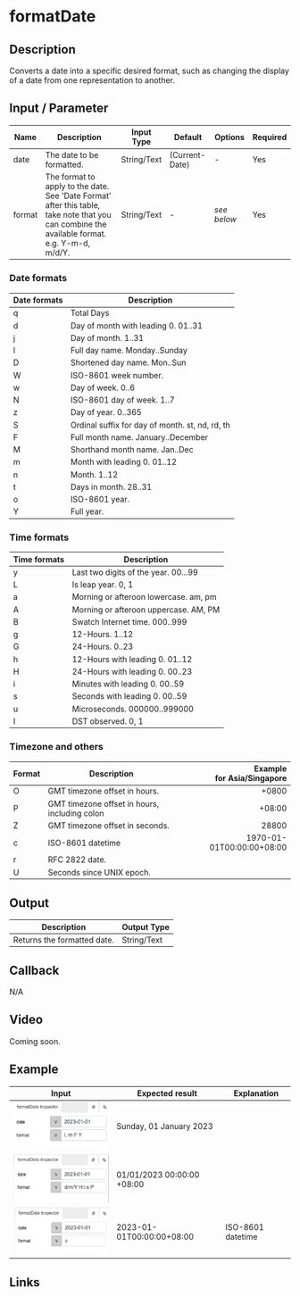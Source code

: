 # formatDate

## Description

Converts a date into a specific desired format, such as changing the display of a date from one representation to another.

## Input / Parameter
    
| Name | Description | Input Type | Default | Options | Required |
| ------ | ------ | ------ | ------ | ------ | ------ |
| date | The date to be formatted. | String/Text | (Current-Date) | - | Yes |
| format | The format to apply to the date. See 'Date Format' after this table, take note that you can combine the available format. e.g. Y-m-d, m/d/Y. | String/Text | - | *see below* | Yes |


### Date formats

| Date formats | Description |
| ------ | ------ | 
| q | Total Days | 
| d | Day of month with leading 0. 01..31 | 
| j | Day of month. 1..31 | 
| l | Full day name. Monday..Sunday | 
| D | Shortened day name. Mon..Sun | 
| W | ISO-8601 week number. | 
| w | Day of week. 0..6 | 
| N | ISO-8601 day of week. 1..7 | 
| z | Day of year. 0..365 | 
| S | Ordinal suffix for day of month. st, nd, rd, th | 
| F | Full month name. January..December | 
| M | Shorthand month name. Jan..Dec | 
| m | Month with leading 0. 01..12 | 
| n | Month. 1..12 | 
| t | Days in month. 28..31 | 
| o | ISO-8601 year. | 
| Y | Full year. | 

### Time formats

| Time formats | Description |
| ------ | ------ | 
| y | Last two digits of the year. 00...99 | 
| L | Is leap year. 0, 1 | 
| a | Morning or afteroon lowercase. am, pm | 
| A | Morning or afteroon uppercase. AM, PM | 
| B | Swatch Internet time. 000..999 | 
| g | 12-Hours. 1..12 | 
| G | 24-Hours. 0..23 | 
| h | 12-Hours with leading 0. 01..12 | 
| H | 24-Hours with leading 0. 00..23 | 
| i | Minutes with leading 0. 00..59 |
| s | Seconds with leading 0. 00..59 |
| u | Microseconds. 000000..999000 |
| I | DST observed. 0, 1 |


### Timezone and others
| Format | Description | Example<br />for Asia/Singapore | 
| ------ | ------ | -----: |  
| O | GMT timezone offset in hours. | +0800 | 
| P | GMT timezone offset in hours, including colon  | +08:00 | 
| Z | GMT timezone offset in seconds. | 28800 | 
| c | ISO-8601 datetime | 1970-01-01T00:00:00+08:00 | 
| r | RFC 2822 date. |
| U | Seconds since UNIX epoch. |



## Output   

| Description | Output Type |
| ------ | ------ |
| Returns the formatted date. | String/Text |

## Callback

N/A

## Video

Coming soon.

## Example


| Input | Expected result | Explanation | 
| ---- | ---- | ---- | 
| ![](formatDate_eg1.png) | Sunday, 01 January 2023 |
| ![](formatDate_eg2.png) | 01/01/2023 00:00:00 +08:00 |  |
| ![](formatDate_eg3.png) | 2023-01-01T00:00:00+08:00 | ISO-8601 datetime |

## Links